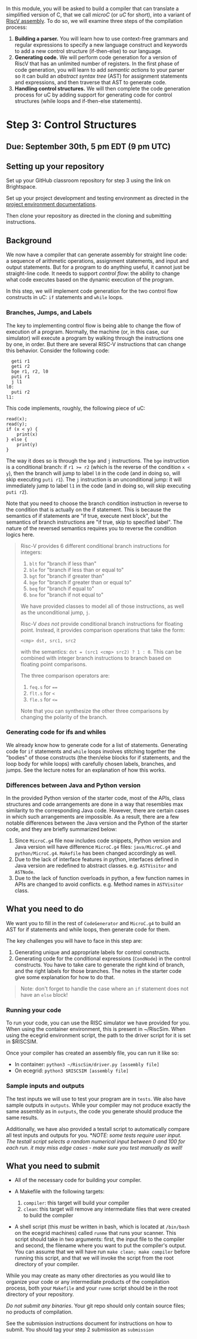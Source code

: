 In this module,  you will be asked to build a compiler that can translate a simplified version of C, that we call *microC* (or *uC* for short), into a variant of [RiscV assembly](https://riscv.org). To do so, we will examine three steps of the compilation process:

1. **Building a parser.** You will learn how to use context-free grammars and regular expressions to specify a new language construct and keywords to add a new control structure (if-then-else) to our language.
2. **Generating code.** We will perform code generation for a version of RiscV that has an unlimited number of registers. In the first phase of code generation, you will learn to add *semantic actions* to your parser so it can build an *abstract syntax tree* (AST) for assignment statements and expressions, and then traverse that AST to generate code.
3. **Handling control structures.** We will then complete the code generation process for uC by adding support for generating code for control structures (while loops and  if-then-else statements).


# Step 3: Control Structures
## Due: September 30th, 5 pm EDT (9 pm UTC)

## Setting up your repository

Set up your GitHub classroom repository for step 3 using the link on Brightspace.

Set up your project development and testing environment as directed in the [project environment documentations](https://cap.ecn.purdue.edu/compilers/project/).

Then clone your repository as directed in the cloning and submitting instructions.

## Background

We now have a compiler that can generate assembly for straight line code: a sequence of arithmetic operations, assignment statements, and input and output statements. But for a program to do anything useful, it cannot just be straight-line code. It needs to support *control flow*: the ability to change what code executes based on the dynamic execution of the program.

In this step, we will implement code generation for the two control flow constructs in uC: `if` statements and `while` loops.

### Branches, Jumps, and Labels

The key to implementing control flow is being able to change the flow of execution of a program. Normally, the machine (or, in this case, our simulator) will execute a program by walking through the instructions one by one, in order. But there are several RISC-V instructions that can change this behavior. Consider the following code:

```
  geti r1
  geti r2
  bge r1, r2, l0
  puti r1
  j l1
l0:
  puti r2
l1:
```

This code implements, roughly, the following piece of uC:

```
read(x);
read(y);
if (x < y) {
    print(x)
} else {
    print(y)
}
```

The way it does so is through the `bge` and `j` instructions. The `bge` instruction is a conditional branch: if `r1 >= r2` (which is the reverse of the condition `x < y`), then the branch will jump to label `l0` in the code (and in doing so, will skip executing `puti r1`). The `j` instruction is an unconditional jump: it will immediately jump to label `l1` in the code (and in doing so, will skip executing `puti r2`).

Note that you need to choose the branch condition instruction in reverse to the condition that is actually on the if statement. This is because the semantics of if statements are "if true, execute next block", but the semantics of branch instructions are "if true, skip to specified label". The nature of the reversed semantics requires you to reverse the condition logics here.

> Risc-V provides 6 different conditional branch instructions for integers:
> 1. `blt` for "branch if less than"
> 2. `ble` for "branch if less than or equal to"
> 3. `bgt` for "branch if greater than"
> 4. `bge` for "branch if greater than or equal to"
> 5. `beq` for "branch if equal to"
> 6. `bne` for "branch if not equal to"
>
> We have provided classes to model all of those instructions, as well as the unconditional jump, `j`.
>
> Risc-V *does not* provide conditional branch instructions for floating point. Instead, it provides comparison operations that take the form:
> 
> `<cmp> dst, src1, src2`
> 
> with the semantics: `dst = (src1 <cmp> src2) ? 1 : 0`. This can be combined with integer branch instructions to branch based on floating point comparisons.
>
> The three comparison operators are:
> 1. `feq.s` for `==`
> 2. `flt.s` for `<`
> 3. `fle.s` for `<=`
>
> Note that you can synthesize the other three comparisons by changing the polarity of the branch.

### Generating code for ifs and whiles

We already know how to generate code for a list of statements. Generating code for `if` statements and `while` loops involves stitching together the "bodies" of those constructs (the then/else blocks for if statements, and the loop body for while loops) with carefully chosen labels, branches, and jumps. See the lecture notes for an explanation of how this works.

### Differences between Java and Python version

In the provided Python version of the starter code, most of the APIs, class structures and code arrangements are done in a way that resembles max similarity to the corresponding Java code. However, there are certain cases in which such arrangements are impossible. As a result, there are a few notable differences between the Java version and the Python of the starter code, and they are briefly summarized below:

1. Since `MicroC.g4` file now includes code snippets, Python version and Java version will have difference `MicroC.g4` files: `java/MicroC.g4` and `python/MicroC.g4`. `Makefile` has been changed accordingly as well.
2. Due to the lack of interface features in python, interfaces defined in Java version are redefined to abstract classes. e.g. `ASTVisitor` and `ASTNode`.
3. Due to the lack of function overloads in python, a few function names in APIs are changed to avoid conflicts. e.g. Method names in `ASTVisitor` class.

## What you need to do

We want you to fill in the rest of `CodeGenerator` and `MicroC.g4` to build an AST for if statements and while loops, then generate code for them.

The key challenges you will have to face in this step are:

1. Generating unique and appropriate labels for control constructs.
2. Generating code for the conditional expressions (`CondNode`) in the control constructs. You have to take care to generate the right kind of branch, and the right labels for those branches. The notes in the starter code give some explanation for how to do that.

> Note: don't forget to handle the case where an `if` statement does not have an `else` block!

### Running your code

To run your code, you can use the RISC simulator we have provided for you.
When using the container environment, this is present in ~/RiscSim.  When
using the ecegrid environment script, the path to the driver script for it
is set in $RISCSIM.

Once your compiler has created an assembly file, you can run it like so:
* In container: `python3 ~/RiscSim/driver.py [assembly file]`
* On ecegrid: `python3 $RISCSIM [assembly file]`

### Sample inputs and outputs

The test inputs we will use to test your program are in `tests`. We also have sample outputs in `outputs`. While your compiler may not produce exactly the same assembly as in `outputs`, the code you generate should produce the same results.

Additionally, we have also provided a testall script to automatically compare all
test inputs and outputs for you.  **NOTE: some tests require user input.  The
testall script selects a random numerical input between 0 and 100 for each run.
it may miss edge cases - make sure you test manually as well!*

## What you need to submit

* All of the necessary code for building your compiler.

* A Makefile with the following targets:
    1. `compiler`: this target will build your compiler
    2. `clean`: this target will remove any intermediate files that were created to build the compiler

* A shell script (this *must* be written in bash, which is located at `/bin/bash` on the ecegrid machines) called `runme` that runs your scanner. This script should take in two arguments: first, the input file to the compiler  and second, the filename where you want to put the compiler's output. You can assume that we will have run `make clean; make compiler` before running this script, and that we will invoke the script from the root directory of your compiler.

While you may create as many other directories as you would like to organize your code or any intermediate products of the compilation process, both your `Makefile` and your `runme` script should be in the root directory of your repository.

*Do not submit any binaries*. Your git repo should only contain source files; no products of compilation.

See the submission instructions document for instructions on how to submit. You should tag your step 2 submission as `submission`
